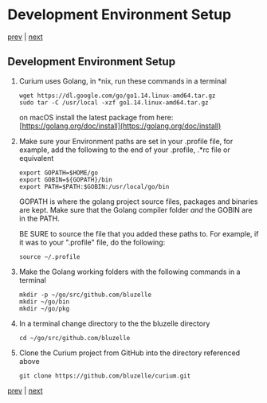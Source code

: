 # Development Environment Setup

[prev](os.md) \| [next](build.md)

## Development Environment Setup

1. Curium uses Golang, in \*nix, run these commands in a terminal

   ```text
   wget https://dl.google.com/go/go1.14.linux-amd64.tar.gz 
   sudo tar -C /usr/local -xzf go1.14.linux-amd64.tar.gz
   ```

   on macOS install the latest package from here: [https://golang.org/doc/install](https://golang.org/doc/install)

2. Make sure your Environment paths are set in your .profile file, for example, add the following to the end of your .profile, .\*rc file or equivalent

   ```text
   export GOPATH=$HOME/go
   export GOBIN=${GOPATH}/bin
   export PATH=$PATH:$GOBIN:/usr/local/go/bin
   ```

   GOPATH is where the golang project source files, packages and binaries are kept. Make sure that the Golang compiler folder _and_ the GOBIN are in the PATH.

   BE SURE to source the file that you added these paths to. For example, if it was to your ".profile" file, do the following:

   ```text
   source ~/.profile
   ```

3. Make the Golang working folders with the following commands in a terminal

   ```text
   mkdir -p ~/go/src/github.com/bluzelle
   mkdir ~/go/bin
   mkdir ~/go/pkg
   ```

4. In a terminal change directory to the the bluzelle directory

   ```text
   cd ~/go/src/github.com/bluzelle
   ```

5. Clone the Curium project from GitHub into the directory referenced above

   ```text
   git clone https://github.com/bluzelle/curium.git
   ```

[prev](os.md) \| [next](build.md)

